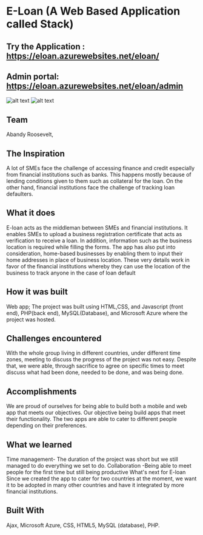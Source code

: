 # E-Loan (A Web Based Application called Stack)
## Try the Application : https://eloan.azurewebsites.net/eloan/
## Admin portal: https://eloan.azurewebsites.net/eloan/admin

![alt text](https://drive.google.com/uc?export=view&id=1veYslyzilUMt1SjEGTSH_WLbmJV0kARZ)
![alt text](https://drive.google.com/uc?export=view&id=1evReuOaLR9BNNCAPnZwB47NPMvRv0_SY)


## Team 
Abandy Roosevelt,

## The Inspiration
A lot of SMEs face the challenge of accessing finance and credit especially from financial institutions such as banks. This happens mostly because of lending conditions given to them such as collateral for the loan. On the other hand, financial institutions face the challenge of tracking loan defaulters.

## What it does
E-loan acts as the middleman between SMEs and financial institutions. It enables SMEs to upload a business registration certificate that acts as verification to receive a loan. In addition, information such as the business location is required while filling the forms. The app has also put into consideration, home-based businesses by enabling them to input their home addresses in place of business location. These very details work in favor of the financial institutions whereby they can use the location of the business to track anyone in the case of loan default

## How it was built 
Web app; The project was built using HTML,CSS, and Javascript (front end), PHP(back end), MySQL(Database), and Microsoft Azure where the project was hosted.

## Challenges encountered
With the whole group living in different countries, under different time zones, meeting to discuss the progress of the project was not easy. Despite that, we were able, through sacrifice to agree on specific times to meet discuss what had been done, needed to be done, and was being done.

## Accomplishments 
We are proud of ourselves for being able to build both a mobile and web app that meets our objectives. Our objective being build apps that meet their functionality. The two apps are able to cater to different people depending on their preferences.

## What we learned
Time management- The duration of the project was short but we still managed to do everything we set to do.
Collaboration -Being able to meet people for the first time but still being productive
What's next for E-loan
Since we created the app to cater for two countries at the moment, we want it to be adopted in many other countries and have it integrated by more financial institutions.

## Built With
Ajax,
Microsoft Azure,
CSS,
HTML5,
MySQL (database),
PHP.
